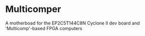# Multicomper
A motherboad for the EP2C5T144C8N Cyclone II dev board and 'Multicomp'-based FPGA computers
